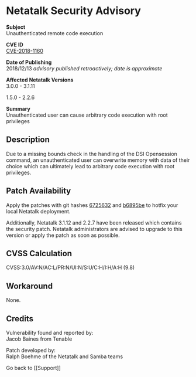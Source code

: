 # Netatalk Security Advisory

**Subject**  
Unauthenticated remote code execution

**CVE ID**  
[CVE-2018-1160](https://www.cve.org/CVERecord?id=CVE-2018-1160)

**Date of Publishing**  
2018/12/13 *advisory published retroactively; date is approximate*

**Affected Netatalk Versions**  
3.0.0 - 3.1.11

1.5.0 - 2.2.6

**Summary**  
Unauthenticated user can cause arbitrary code execution with root
privileges

## Description

Due to a missing bounds check in the handling of the DSI Opensession
command, an unauthenticated user can overwrite memory with data of their
choice which can ultimately lead to arbitrary code execution with root
privileges.

## Patch Availability

Apply the patches with git hashes
[6725632](https://github.com/Netatalk/netatalk/commit/67256322aa5a1fff01de471d6787d1d862678746.diff)
and
[b6895be](https://github.com/Netatalk/netatalk/commit/b6895be1cb5b915254ee92c2150e309cd31ebff6.diff)
to hotfix your local Netatalk deployment.

Additionally, Netatalk 3.1.12 and 2.2.7 have been released which
contains the security patch. Netatalk administrators are advised to
upgrade to this version or apply the patch as soon as possible.

## CVSS Calculation

CVSS:3.0/AV:N/AC:L/PR:N/UI:N/S:U/C:H/I:H/A:H (9.8)

## Workaround

None.

## Credits

Vulnerability found and reported by:  
Jacob Baines from Tenable

Patch developed by:  
Ralph Boehme of the Netatalk and Samba teams

Go back to [[Support]]
